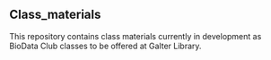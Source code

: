 ## Class_materials

This repository contains class materials currently in development as BioData Club classes to be offered at Galter Library.
